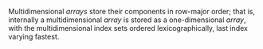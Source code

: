 



Multidimensional *arrays* store their components in row-major order; that is, internally a multidimensional *array* is stored as a one-dimensional *array*, with the multidimensional index sets ordered lexicographically, last index varying fastest. 




